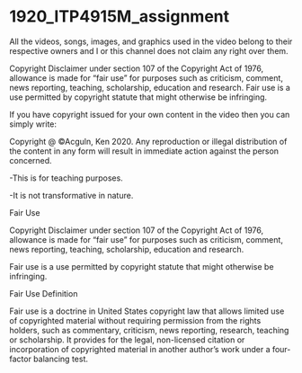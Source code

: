 # 1920_ITP4915M_assignment
All the videos, songs, images, and graphics used in the video belong to their respective owners and I or this channel does not claim any right over them.

Copyright Disclaimer under section 107 of the Copyright Act of 1976, allowance is made for “fair use” for purposes such as criticism, comment, news reporting, teaching, scholarship, education and research. Fair use is a use permitted by copyright statute that might otherwise be infringing.

If you have copyright issued for your own content in the video then you can simply write:

Copyright @ ©Acguln, Ken 2020. Any reproduction or illegal distribution of the content in any form will result in immediate action against the person concerned.


-This is for teaching purposes.

-It is not transformative in nature.


Fair Use

Copyright Disclaimer under section 107 of the Copyright Act of 1976, allowance is made for “fair use” for purposes such as criticism, comment, news reporting, teaching, scholarship, education and research.

Fair use is a use permitted by copyright statute that might otherwise be infringing.

Fair Use Definition

Fair use is a doctrine in United States copyright law that allows limited use of copyrighted material without requiring permission from the rights holders, such as commentary, criticism, news reporting, research, teaching or scholarship. It provides for the legal, non-licensed citation or incorporation of copyrighted material in another author’s work under a four-factor balancing test.
